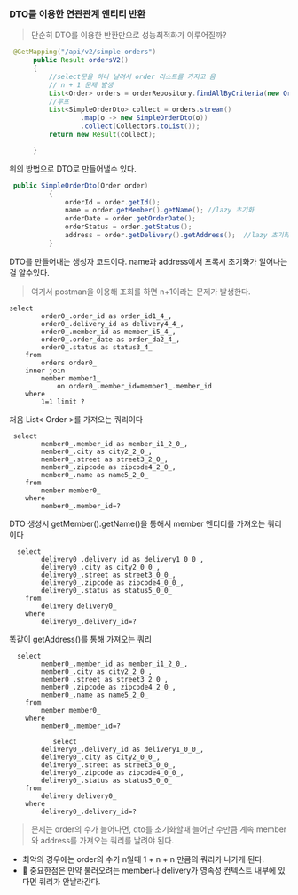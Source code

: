 ### DTO를 이용한 연관관계 엔티티 반환 
> 단순히 DTO를 이용한 반환만으로 성능최적화가 이루어질까?

```java
 @GetMapping("/api/v2/simple-orders")
      public Result ordersV2()
      {
          //select문을 하나 날려서 order 리스트를 가지고 옴
          // n + 1 문제 발생
          List<Order> orders = orderRepository.findAllByCriteria(new OrderSearch());
          //루프
          List<SimpleOrderDto> collect = orders.stream()
                  .map(o -> new SimpleOrderDto(o))
                  .collect(Collectors.toList());
          return new Result(collect);

      }
```

위의 방법으로 DTO로 만들어낼수 있다. 
```java
 public SimpleOrderDto(Order order)
          {
              orderId = order.getId();
              name = order.getMember().getName(); //lazy 초기화
              orderDate = order.getOrderDate();
              orderStatus = order.getStatus();
              address = order.getDelivery().getAddress();  //lazy 초기화
          }
```
DTO를 만들어내는 생성자 코드이다. name과 address에서 프록시 초기화가 일어나는걸 알수있다.
> 여기서 postman을 이용해 조회를 하면 n+1이라는 문제가 발생한다. 

```shell
select
        order0_.order_id as order_id1_4_,
        order0_.delivery_id as delivery4_4_,
        order0_.member_id as member_i5_4_,
        order0_.order_date as order_da2_4_,
        order0_.status as status3_4_ 
    from
        orders order0_ 
    inner join
        member member1_ 
            on order0_.member_id=member1_.member_id 
    where
        1=1 limit ?
```
처음 List< Order >를 가져오는 쿼리이다
```shell
 select
        member0_.member_id as member_i1_2_0_,
        member0_.city as city2_2_0_,
        member0_.street as street3_2_0_,
        member0_.zipcode as zipcode4_2_0_,
        member0_.name as name5_2_0_ 
    from
        member member0_ 
    where
        member0_.member_id=?
```
DTO 생성시 getMember().getName()을 통해서 member 엔티티를 가져오는 쿼리이다
```shell
  select
        delivery0_.delivery_id as delivery1_0_0_,
        delivery0_.city as city2_0_0_,
        delivery0_.street as street3_0_0_,
        delivery0_.zipcode as zipcode4_0_0_,
        delivery0_.status as status5_0_0_ 
    from
        delivery delivery0_ 
    where
        delivery0_.delivery_id=?
```
똑같이 getAddress()를 통해 가져오는 쿼리 
```shell
  select
        member0_.member_id as member_i1_2_0_,
        member0_.city as city2_2_0_,
        member0_.street as street3_2_0_,
        member0_.zipcode as zipcode4_2_0_,
        member0_.name as name5_2_0_ 
    from
        member member0_ 
    where
        member0_.member_id=?
        
           select
        delivery0_.delivery_id as delivery1_0_0_,
        delivery0_.city as city2_0_0_,
        delivery0_.street as street3_0_0_,
        delivery0_.zipcode as zipcode4_0_0_,
        delivery0_.status as status5_0_0_ 
    from
        delivery delivery0_ 
    where
        delivery0_.delivery_id=?
```
> 문제는 order의 수가 늘어나면, dto를 초기화할때 늘어난 수만큼 계속 member와 address를 가져오는 쿼리를 날려야 된다.

- 최악의 경우에는 order의 수가 n일때 1 + n + n 만큼의 쿼리가 나가게 된다.  
- 📌 중요한점은 만약 불러오려는 member나 delivery가 영속성 컨텍스트 내부에 있다면 쿼리가 안날라간다. 
